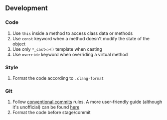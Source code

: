 ## Development

### Code
1. Use `this` inside a method to access class data or methods
2. Use `const` keyword when a method doesn't modify the state of the object
3. Use only `*_cast<>()` template when casting
4. Use `override` keyword when overriding a virtual method

### Style
1. Format the code according to `.clang-format`

### Git
1. Follow [conventional commits](https://www.conventionalcommits.org/en/v1.0.0/) rules. A more user-friendly guide (although it's unofficial) can be found [here](https://gist.github.com/qoomon/5dfcdf8eec66a051ecd85625518cfd13)
1. Format the code before stage/commit
